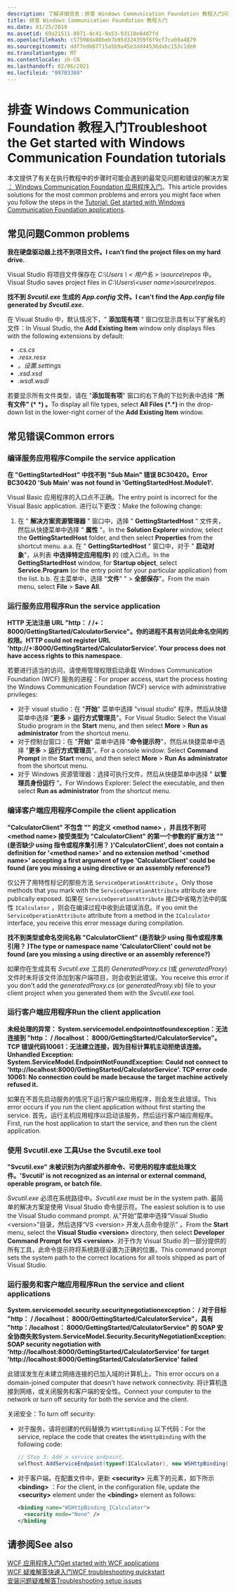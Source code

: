 ```yaml
---
description: 了解详细信息：排查 Windows Communication Foundation 教程入门问题
title: 排查 Windows Communication Foundation 教程入门
ms.date: 01/25/2019
ms.assetid: 69a21511-0871-4c41-9a53-93110e84d7fd
ms.openlocfilehash: c57598da80beb7b95d324359f6f9cf7cab9a4879
ms.sourcegitcommit: ddf7edb67715a5b9a45e3dd44536dabc153c1de0
ms.translationtype: MT
ms.contentlocale: zh-CN
ms.lasthandoff: 02/06/2021
ms.locfileid: "99703388"
---
```

# <a name="troubleshoot-the-get-started-with-windows-communication-foundation-tutorials"></a><span data-ttu-id="5edb4-103">排查 Windows Communication Foundation 教程入门</span><span class="sxs-lookup"><span data-stu-id="5edb4-103">Troubleshoot the Get started with Windows Communication Foundation tutorials</span></span>

<span data-ttu-id="5edb4-104">本文提供了有关在执行教程中的步骤时可能会遇到的最常见问题和错误的解决方案 [： Windows Communication Foundation 应用程序入门](getting-started-tutorial.md)。</span><span class="sxs-lookup"><span data-stu-id="5edb4-104">This article provides solutions for the most common problems and errors you might face when you follow the steps in the [Tutorial: Get started with Windows Communication Foundation applications](getting-started-tutorial.md).</span></span>
  
## <a name="common-problems"></a><span data-ttu-id="5edb4-105">常见问题</span><span class="sxs-lookup"><span data-stu-id="5edb4-105">Common problems</span></span>

<span data-ttu-id="5edb4-106">**我在硬盘驱动器上找不到项目文件。**</span><span class="sxs-lookup"><span data-stu-id="5edb4-106">**I can't find the project files on my hard drive.**</span></span>

 <span data-ttu-id="5edb4-107">Visual Studio 将项目文件保存在 *C:\Users \\ &lt; 用户名 &gt; \source\repos* 中。</span><span class="sxs-lookup"><span data-stu-id="5edb4-107">Visual Studio saves project files in *C:\Users\\&lt;user name&gt;\source\repos*.</span></span>  

<span data-ttu-id="5edb4-108">**找不到 *Svcutil.exe* 生成的 *App.config* 文件。**</span><span class="sxs-lookup"><span data-stu-id="5edb4-108">**I can't find the *App.config* file generated by *Svcutil.exe*.**</span></span>

 <span data-ttu-id="5edb4-109">在 Visual Studio 中，默认情况下，" **添加现有项** " 窗口仅显示具有以下扩展名的文件：</span><span class="sxs-lookup"><span data-stu-id="5edb4-109">In Visual Studio, the **Add Existing Item** window only displays files with the following extensions by default:</span></span>

- <span data-ttu-id="5edb4-110">.cs</span><span class="sxs-lookup"><span data-stu-id="5edb4-110">*.cs*</span></span>
- <span data-ttu-id="5edb4-111">*.resx*</span><span class="sxs-lookup"><span data-stu-id="5edb4-111">*.resx*</span></span>
- <span data-ttu-id="5edb4-112">*。设置*</span><span class="sxs-lookup"><span data-stu-id="5edb4-112">*.settings*</span></span>
- <span data-ttu-id="5edb4-113">*.xsd*</span><span class="sxs-lookup"><span data-stu-id="5edb4-113">*.xsd*</span></span>
- <span data-ttu-id="5edb4-114">*.wsdl*</span><span class="sxs-lookup"><span data-stu-id="5edb4-114">*.wsdl*</span></span>

<span data-ttu-id="5edb4-115">若要显示所有文件类型，请在 "**添加现有项**" 窗口的右下角的下拉列表中选择 "**所有文件" (\* \*) 。**</span><span class="sxs-lookup"><span data-stu-id="5edb4-115">To display all file types, select **All Files (\*.\*)** in the drop-down list in the lower-right corner of the **Add Existing Item** window.</span></span>  
  
## <a name="common-errors"></a><span data-ttu-id="5edb4-116">常见错误</span><span class="sxs-lookup"><span data-stu-id="5edb4-116">Common errors</span></span>

### <a name="compile-the-service-application"></a><span data-ttu-id="5edb4-117">编译服务应用程序</span><span class="sxs-lookup"><span data-stu-id="5edb4-117">Compile the service application</span></span>

<span data-ttu-id="5edb4-118">**在 "GettingStartedHost" 中找不到 "Sub Main" 错误 BC30420。**</span><span class="sxs-lookup"><span data-stu-id="5edb4-118">**Error BC30420 'Sub Main' was not found in 'GettingStartedHost.Module1'.**</span></span>

<span data-ttu-id="5edb4-119">Visual Basic 应用程序的入口点不正确。</span><span class="sxs-lookup"><span data-stu-id="5edb4-119">The entry point is incorrect for the Visual Basic application.</span></span> <span data-ttu-id="5edb4-120">进行以下更改：</span><span class="sxs-lookup"><span data-stu-id="5edb4-120">Make the following change:</span></span>

   1. <span data-ttu-id="5edb4-121">在 " **解决方案资源管理器** " 窗口中，选择 " **GettingStartedHost** " 文件夹，然后从快捷菜单中选择 " **属性** "。</span><span class="sxs-lookup"><span data-stu-id="5edb4-121">In the **Solution Explorer** window, select the **GettingStartedHost** folder, and then select **Properties** from the shortcut menu.</span></span>
    <span data-ttu-id="5edb4-122">a.</span><span class="sxs-lookup"><span data-stu-id="5edb4-122">a.</span></span> <span data-ttu-id="5edb4-123">在 " **GettingStartedHost** " 窗口中，对于 " **启动对象**"，从列表 **中选择特定应用程序)** 的 (或入口点。</span><span class="sxs-lookup"><span data-stu-id="5edb4-123">In the **GettingStartedHost** window, for **Startup object**, select **Service.Program** (or the entry point for your particular application) from the list.</span></span>
    <span data-ttu-id="5edb4-124">b.</span><span class="sxs-lookup"><span data-stu-id="5edb4-124">b.</span></span> <span data-ttu-id="5edb4-125">在主菜单中，选择 "**文件**" "  >  **全部保存**"。</span><span class="sxs-lookup"><span data-stu-id="5edb4-125">From the main menu, select **File** > **Save All**.</span></span>

### <a name="run-the-service-application"></a><span data-ttu-id="5edb4-126">运行服务应用程序</span><span class="sxs-lookup"><span data-stu-id="5edb4-126">Run the service application</span></span>

<span data-ttu-id="5edb4-127">**HTTP 无法注册 URL "http： \/ /+： 8000/GettingStarted/CalculatorService"。你的进程不具有访问此命名空间的权限。**</span><span class="sxs-lookup"><span data-stu-id="5edb4-127">**HTTP could not register URL 'http:\//+:8000/GettingStarted/CalculatorService'. Your process does not have access rights to this namespace.**</span></span>

 <span data-ttu-id="5edb4-128">若要进行适当的访问，请使用管理权限启动承载 Windows Communication Foundation (WCF) 服务的进程：</span><span class="sxs-lookup"><span data-stu-id="5edb4-128">For proper access, start the process hosting the Windows Communication Foundation (WCF) service with administrative privileges:</span></span>

- <span data-ttu-id="5edb4-129">对于 visual studio：在 "**开始**" 菜单中选择 "visual studio" 程序，然后从快捷菜单中选择 "**更多**  >  **运行方式管理员**"。</span><span class="sxs-lookup"><span data-stu-id="5edb4-129">For Visual Studio: Select the Visual Studio program in the **Start** menu, and then select **More** > **Run as administrator** from the shortcut menu.</span></span>
- <span data-ttu-id="5edb4-130">对于控制台窗口：在 "**开始**" 菜单中选择 "**命令提示符**"，然后从快捷菜单中选择 "**更多**  >  **运行方式管理员**"。</span><span class="sxs-lookup"><span data-stu-id="5edb4-130">For a console window: Select **Command Prompt** in the **Start** menu, and then select **More** > **Run As administrator** from the shortcut menu.</span></span>
- <span data-ttu-id="5edb4-131">对于 Windows 资源管理器：选择可执行文件，然后从快捷菜单中选择 " **以管理员身份运行** "。</span><span class="sxs-lookup"><span data-stu-id="5edb4-131">For Windows Explorer: Select the executable, and then select **Run as administrator** from the shortcut menu.</span></span>

### <a name="compile-the-client-application"></a><span data-ttu-id="5edb4-132">编译客户端应用程序</span><span class="sxs-lookup"><span data-stu-id="5edb4-132">Compile the client application</span></span>

<span data-ttu-id="5edb4-133">**"CalculatorClient" 不包含 "" 的定义 \<method name> ，并且找不到可 \<method name> 接受类型为 "CalculatorClient" 的第一个参数的扩展方法 "" (是否缺少 using 指令或程序集引用？ )**</span><span class="sxs-lookup"><span data-stu-id="5edb4-133">**'CalculatorClient', does not contain a definition for '\<method name>' and no extension method '\<method name>' accepting a first argument of type 'CalculatorClient' could be found (are you missing a using directive or an assembly reference?)**</span></span>  

<span data-ttu-id="5edb4-134">仅公开了用特性标记的那些方法 `ServiceOperationAttribute` 。</span><span class="sxs-lookup"><span data-stu-id="5edb4-134">Only those methods that you mark with the `ServiceOperationAttribute` attribute are publically exposed.</span></span> <span data-ttu-id="5edb4-135">如果在 `ServiceOperationAttribute` 接口中省略方法中的属性 `ICalculator` ，则会在编译过程中收到此错误消息。</span><span class="sxs-lookup"><span data-stu-id="5edb4-135">If you omit the `ServiceOperationAttribute` attribute from a method in the `ICalculator` interface, you receive this error message during compilation.</span></span>  

<span data-ttu-id="5edb4-136">**找不到类型或命名空间名称 "CalculatorClient" (是否缺少 using 指令或程序集引用？ )**</span><span class="sxs-lookup"><span data-stu-id="5edb4-136">**The type or namespace name 'CalculatorClient' could not be found (are you missing a using directive or an assembly reference?)**</span></span>

 <span data-ttu-id="5edb4-137">如果你在生成具有 *Svcutil.exe* 工具的 *GeneratedProxy.cs* (或 *generatedProxy*) 文件时未将该文件添加到客户端项目，则会收到此错误。</span><span class="sxs-lookup"><span data-stu-id="5edb4-137">You receive this error if you don't add the *generatedProxy.cs* (or *generatedProxy.vb*) file to your client project when you generated them with the *Svcutil.exe* tool.</span></span>  

### <a name="run-the-client-application"></a><span data-ttu-id="5edb4-138">运行客户端应用程序</span><span class="sxs-lookup"><span data-stu-id="5edb4-138">Run the client application</span></span>

<span data-ttu-id="5edb4-139">**未经处理的异常： System.servicemodel.endpointnotfoundexception：无法连接到 "http： \/ /localhost： 8000/GettingStarted/CalculatorService"。TCP 错误代码10061：无法建立连接，因为目标计算机主动拒绝该连接。**</span><span class="sxs-lookup"><span data-stu-id="5edb4-139">**Unhandled Exception: System.ServiceModel.EndpointNotFoundException: Could not connect to 'http:\//localhost:8000/GettingStarted/CalculatorService'. TCP error code 10061: No connection could be made because the target machine actively refused it.**</span></span>

<span data-ttu-id="5edb4-140">如果在不首先启动服务的情况下运行客户端应用程序，则会发生此错误。</span><span class="sxs-lookup"><span data-stu-id="5edb4-140">This error occurs if you run the client application without first starting the service.</span></span> <span data-ttu-id="5edb4-141">首先，运行主机应用程序以启动该服务，然后运行客户端应用程序。</span><span class="sxs-lookup"><span data-stu-id="5edb4-141">First, run the host application to start the service, and then run the client application.</span></span>

### <a name="use-the-svcutilexe-tool"></a><span data-ttu-id="5edb4-142">使用 Svcutil.exe 工具</span><span class="sxs-lookup"><span data-stu-id="5edb4-142">Use the Svcutil.exe tool</span></span>

<span data-ttu-id="5edb4-143">**"Svcutil.exe" 未被识别为内部或外部命令、可使用的程序或批处理文件。**</span><span class="sxs-lookup"><span data-stu-id="5edb4-143">**'Svcutil' is not recognized as an internal or external command, operable program, or batch file.**</span></span>

 <span data-ttu-id="5edb4-144">*Svcutil.exe* 必须在系统路径中。</span><span class="sxs-lookup"><span data-stu-id="5edb4-144">*Svcutil.exe* must be in the system path.</span></span> <span data-ttu-id="5edb4-145">最简单的解决方案是使用 Visual Studio 命令提示符。</span><span class="sxs-lookup"><span data-stu-id="5edb4-145">The easiest solution is to use the Visual Studio command prompt.</span></span> <span data-ttu-id="5edb4-146">从“开始”菜单中选择“Visual Studio \<version>”目录，然后选择“VS \<version> 开发人员命令提示”  。</span><span class="sxs-lookup"><span data-stu-id="5edb4-146">From the **Start** menu, select the **Visual Studio \<version>** directory, then select **Developer Command Prompt for VS \<version>**.</span></span> <span data-ttu-id="5edb4-147">对于作为 Visual Studio 的一部分提供的所有工具，此命令提示符将系统路径设置为正确的位置。</span><span class="sxs-lookup"><span data-stu-id="5edb4-147">This command prompt sets the system path to the correct locations for all tools shipped as part of Visual Studio.</span></span>  
  
### <a name="run-the-service-and-client-applications"></a><span data-ttu-id="5edb4-148">运行服务和客户端应用程序</span><span class="sxs-lookup"><span data-stu-id="5edb4-148">Run the service and client applications</span></span>

<span data-ttu-id="5edb4-149">**System.servicemodel.security.securitynegotiationexception： \/ 对于目标 "http： \/ /localhost： 8000/GettingStarted/CalculatorService"，具有 "http：/localhost： 8000/GettingStarted/CalculatorService" 的 SOAP 安全协商失败**</span><span class="sxs-lookup"><span data-stu-id="5edb4-149">**System.ServiceModel.Security.SecurityNegotiationException: SOAP security negotiation with 'http:\//localhost:8000/GettingStarted/CalculatorService' for target 'http:\//localhost:8000/GettingStarted/CalculatorService' failed**</span></span>  

<span data-ttu-id="5edb4-150">此错误发生在未建立网络连接的已加入域的计算机上。</span><span class="sxs-lookup"><span data-stu-id="5edb4-150">This error occurs on a domain-joined computer that doesn't have network connectivity.</span></span> <span data-ttu-id="5edb4-151">将计算机连接到网络，或关闭服务和客户端的安全性。</span><span class="sxs-lookup"><span data-stu-id="5edb4-151">Connect your computer to the network or turn off security for both the service and the client.</span></span>

<span data-ttu-id="5edb4-152">关闭安全：</span><span class="sxs-lookup"><span data-stu-id="5edb4-152">To turn off security:</span></span>

- <span data-ttu-id="5edb4-153">对于服务，请将创建的代码替换为 `WSHttpBinding` 以下代码：</span><span class="sxs-lookup"><span data-stu-id="5edb4-153">For the service, replace the code that creates the `WSHttpBinding` with the following code:</span></span>  
  
    ```csharp
    // Step 3: Add a service endpoint.
    selfhost.AddServiceEndpoint(typeof(ICalculator), new WSHttpBinding(SecurityMode.None), "CalculatorService");  
    ```

- <span data-ttu-id="5edb4-154">对于客户端，在配置文件中，更新 **\<security>** 元素下的元素，如下所示 **\<binding>** ：</span><span class="sxs-lookup"><span data-stu-id="5edb4-154">For the client, in the configuration file, update the **\<security>** element under the **\<binding>** element as follows:</span></span>  
  
    ```xml
    <binding name="WSHttpBinding_ICalculator">
      <security mode="None" />
    </binding
    ```  

## <a name="see-also"></a><span data-ttu-id="5edb4-155">请参阅</span><span class="sxs-lookup"><span data-stu-id="5edb4-155">See also</span></span>  

 [<span data-ttu-id="5edb4-156">WCF 应用程序入门</span><span class="sxs-lookup"><span data-stu-id="5edb4-156">Get started with WCF applications</span></span>](getting-started-tutorial.md)  
 [<span data-ttu-id="5edb4-157">WCF 疑难解答快速入门</span><span class="sxs-lookup"><span data-stu-id="5edb4-157">WCF troubleshooting quickstart</span></span>](wcf-troubleshooting-quickstart.md)  
 [<span data-ttu-id="5edb4-158">安装问题疑难解答</span><span class="sxs-lookup"><span data-stu-id="5edb4-158">Troubleshooting setup issues</span></span>](troubleshooting-setup-issues.md)
